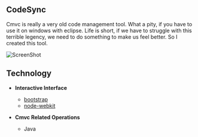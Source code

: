 ## CodeSync

Cmvc is really a very old code management tool. What a pity, if you have to use it on windows with eclipse. Life is short, if we have to struggle with this terrible legency, we need to do something to make us feel better. So I created this tool.

![ScreenShot](https://raw.github.com/lnx/codesync/master/demo/demo.png)

## Technology

+ **Interactive Interface**
	+ [bootstrap](http://getbootstrap.com/)
	+ [node-webkit](https://github.com/rogerwang/node-webkit)

+ **Cmvc Related Operations**
	+ Java
